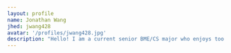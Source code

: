 ```yaml
---
layout: profile
name: Jonathan Wang
jhed: jwang428
avatar: '/profiles/jwang428.jpg'
description: "Hello! I am a current senior BME/CS major who enjoys too much Watermelons."
---
```


